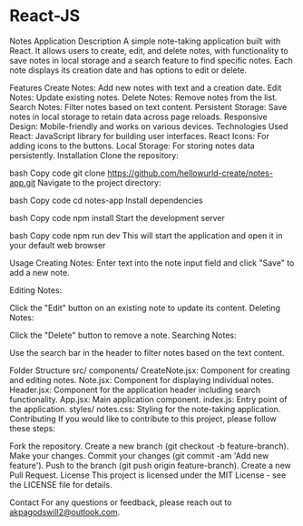 <!-- @format -->

# React-JS

Notes Application
Description
A simple note-taking application built with React. It allows users to create, edit, and delete notes, with functionality to save notes in local storage and a search feature to find specific notes. Each note displays its creation date and has options to edit or delete.

Features
Create Notes: Add new notes with text and a creation date.
Edit Notes: Update existing notes.
Delete Notes: Remove notes from the list.
Search Notes: Filter notes based on text content.
Persistent Storage: Save notes in local storage to retain data across page reloads.
Responsive Design: Mobile-friendly and works on various devices.
Technologies Used
React: JavaScript library for building user interfaces.
React Icons: For adding icons to the buttons.
Local Storage: For storing notes data persistently.
Installation
Clone the repository:

bash
Copy code
git clone https://github.com/hellowurld-create/notes-app.git
Navigate to the project directory:

bash
Copy code
cd notes-app
Install dependencies

bash
Copy code
npm install
Start the development server

bash
Copy code
npm run dev
This will start the application and open it in your default web browser

Usage
Creating Notes:
Enter text into the note input field and click "Save" to add a new note.

Editing Notes:

Click the "Edit" button on an existing note to update its content.
Deleting Notes:

Click the "Delete" button to remove a note.
Searching Notes:

Use the search bar in the header to filter notes based on the text content.

Folder Structure
src/
components/
CreateNote.jsx: Component for creating and editing notes.
Note.jsx: Component for displaying individual notes.
Header.jsx: Component for the application header including search functionality.
App.jsx: Main application component.
index.js: Entry point of the application.
styles/
notes.css: Styling for the note-taking application.
Contributing
If you would like to contribute to this project, please follow these steps:

Fork the repository.
Create a new branch (git checkout -b feature-branch).
Make your changes.
Commit your changes (git commit -am 'Add new feature').
Push to the branch (git push origin feature-branch).
Create a new Pull Request.
License
This project is licensed under the MIT License - see the LICENSE file for details.

Contact
For any questions or feedback, please reach out to akpagodswill2@outlook.com.
